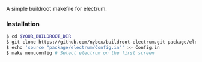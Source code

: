 A simple buildroot makefile for electrum.

### Installation
```bash
$ cd $YOUR_BUILDROOT_DIR
$ git clone https://github.com/nybex/buildroot-electrum.git package/electrum
$ echo 'source "package/electrum/Config.in"' >> Config.in
$ make menuconfig # Select electrum on the first screen
```
